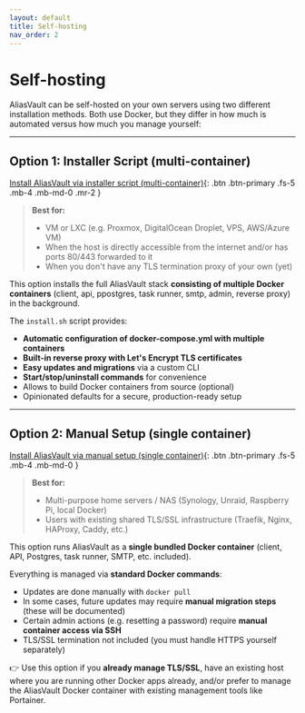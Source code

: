 ```yaml
---
layout: default
title: Self-hosting
nav_order: 2
---
```


# Self-hosting

AliasVault can be self-hosted on your own servers using two different installation methods. Both use Docker, but they differ in how much is automated versus how much you manage yourself:

---

## Option 1: Installer Script (multi-container)

[Install AliasVault via installer script (multi-container)](./installer){: .btn .btn-primary .fs-5 .mb-4 .mb-md-0 .mr-2 }

> **Best for:**
> - VM or LXC (e.g. Proxmox, DigitalOcean Droplet, VPS, AWS/Azure VM)
> - When the host is directly accessible from the internet and/or has ports 80/443 forwarded to it
> - When you don't have any TLS termination proxy of your own (yet)

This option installs the full AliasVault stack **consisting of multiple Docker containers** (client, api, ppostgres, task runner, smtp, admin, reverse proxy) in the background.

The `install.sh` script provides:
- **Automatic configuration of docker-compose.yml with multiple containers**
- **Built-in reverse proxy with Let's Encrypt TLS certificates**
- **Easy updates and migrations** via a custom CLI
- **Start/stop/uninstall commands** for convenience
- Allows to build Docker containers from source (optional)
- Opinionated defaults for a secure, production-ready setup

---

## Option 2: Manual Setup (single container)

[Install AliasVault via manual setup (single container)](./manual){: .btn .btn-primary .fs-5 .mb-4 .mb-md-0 }


> **Best for:**
> - Multi-purpose home servers / NAS (Synology, Unraid, Raspberry Pi, local Docker)
> - Users with existing shared TLS/SSL infrastructure (Traefik, Nginx, HAProxy, Caddy, etc.)

This option runs AliasVault as a **single bundled Docker container** (client, API, Postgres, task runner, SMTP, etc. included).

Everything is managed via **standard Docker commands**:
- Updates are done manually with `docker pull`
- In some cases, future updates may require **manual migration steps** (these will be documented)
- Certain admin actions (e.g. resetting a password) require **manual container access via SSH**
- TLS/SSL termination not included (you must handle HTTPS yourself separately)


👉 Use this option if you **already manage TLS/SSL**, have an existing host where you are running other Docker apps already, and/or prefer to manage the AliasVault Docker container with existing management tools like Portainer.
